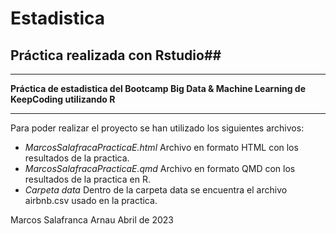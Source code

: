 # Estadistica
## Práctica realizada con Rstudio##

---

**Práctica de estadistica del Bootcamp Big Data & Machine Learning de KeepCoding utilizando R**

---

Para poder realizar el proyecto se han utilizado los siguientes archivos:

+ *MarcosSalafracaPracticaE.html*  Archivo en formato HTML  con los resultados de la practica.
+ *MarcosSalafracaPracticaE.qmd*  Archivo  en formato QMD  con los resultados de la practica en R.
+ *Carpeta data*  Dentro de la carpeta data se encuentra el archivo airbnb.csv usado en la practica.


Marcos Salafranca Arnau                    Abril de 2023